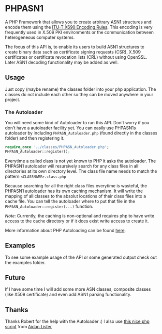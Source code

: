 PHPASN1
=======

A PHP Framework that allows you to create arbitrary [ASN1](http://www.itu.int/ITU-T/asn1/) structures and encode
them using the [ITU-T X690 Encoding Rules](http://www.itu.int/ITU-T/recommendations/rec.aspx?rec=x.690).
This encoding is very frequently used in X.509 PKI environments or the communication between heterogeneous computer systems.

The focus of this API is, to enable its users to build ASN1 structures to create binary data such as certificate
signing requests (CSR), X.509 certificates or certificate revocation lists (CRL) without using OpenSSL.
Later ASN1 decoding functionality may be added as well.


## Usage

Just copy (maybe rename) the classes folder into your php application.
The classes do not include each other so they can be moved anywhere in your project.

### The Autoloader
You will need some kind of Autoloader to run this API.
Don't worry if you don't have a autoloader facility yet.
You can easily use PHPASN1s autoloader by including `PHPASN_Autoloader.php` (found directly in the classes folder)
and then registering it.

```php
require_once '../classes/PHPASN_Autoloader.php';
PHPASN_Autoloader::register();
```

Everytime a called class is not yet known to PHP it asks the autoloader.
The PHPASN1 autoloader will resursively search for any class files in all directories at its own directory level.
The class file name needs to match the pattern `<CLASSNAME>.class.php`

Because searching for all the right class files everytime is wasteful, the PHPASN1 autoloader has its own caching mechanism.
It will write the mapping of all classes to the absolut locations of their class files into a cache file.
You can tell the autoloader where to put that file in the `PHPASN_Autoloader::register(...)` function.

*Note*: Currently, the caching is non-optional and requires php to have write access to the cache directory or if it does exist write access to create it.

More information about PHP Autoloading  can be found [here](http://php.net/manual/en/language.oop5.autoload.php).


## Examples

To see some example usage of the API or some generated output check out the examples folder.


## Future

If I have some time I will add some more ASN classes, composite classes (like X509 certificate) and
even add ASN1 parsing functionality.


## Thanks

Thanks Robert for the help with the Autoloader :)
I also use [this nice php script](http://aidanlister.com/2004/04/viewing-binary-data-as-a-hexdump-in-php/) from [Aidan Lister](http://aidanlister.com)
